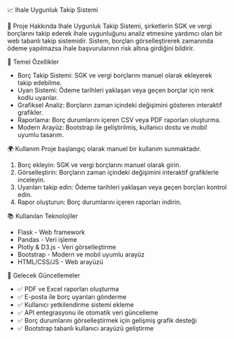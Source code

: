 📈 Ihale Uygunluk Takip Sistemi

🌟 Proje Hakkında
Ihale Uygunluk Takip Sistemi, şirketlerin SGK ve vergi borçlarını takip ederek ihale uygunluğunu analiz etmesine yardımcı olan bir web tabanlı takip sistemidir. Sistem, borçları görselleştirerek zamanında ödeme yapılmazsa ihale başvurularının risk altına girdiğini bildirir.

💪 Temel Özellikler
- Borç Takip Sistemi: SGK ve vergi borçlarını manuel olarak ekleyerek takip edebilme.
- Uyarı Sistemi: Ödeme tarihleri yaklaşan veya geçen borçlar için renk kodlu uyarılar.
- Grafiksel Analiz: Borçların zaman içindeki değişimini gösteren interaktif grafikler.
- Raporlama: Borç durumlarını içeren CSV veya PDF raporları oluşturma.
- Modern Arayüz: Bootstrap ile geliştirilmiş, kullanıcı dostu ve mobil uyumlu tasarım.

🌍 Kullanım
Proje başlangıç olarak manuel bir kullanım sunmaktadır.

1. Borç ekleyin: SGK ve vergi borçlarını manuel olarak girin.
2. Görselleştirin: Borçların zaman içindeki değişimini interaktif grafiklerle inceleyin.
3. Uyarıları takip edin: Ödeme tarihleri yaklaşan veya geçen borçları kontrol edin.
4. Rapor oluşturun: Borç durumlarını içeren raporları indirin.

📚 Kullanılan Teknolojiler
- Flask - Web framework
- Pandas - Veri işleme
- Plotly & D3.js - Veri görselleştirme
- Bootstrap - Modern ve mobil uyumlu arayüz
- HTML/CSS/JS - Web arayüzü

📆 Gelecek Güncellemeler
- ✅ PDF ve Excel raporları oluşturma
- ✅ E-posta ile borç uyarıları gönderme
- ✅ Kullanıcı yetkilendirme sistemi ekleme
- ✅ API entegrasyonu ile otomatik veri güncelleme
- ✅ Borç durumlarını görselleştirmek için gelişmiş grafik desteği
- ✅ Bootstrap tabanlı kullanıcı arayüzü geliştirme

